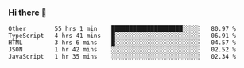 ### Hi there 👋

<!--START_SECTION:waka-->
```text
Other        55 hrs 1 min    ████████████████████░░░░░   80.97 % 
TypeScript   4 hrs 41 mins   █░░░░░░░░░░░░░░░░░░░░░░░░   06.91 % 
HTML         3 hrs 6 mins    █░░░░░░░░░░░░░░░░░░░░░░░░   04.57 % 
JSON         1 hr 42 mins    ░░░░░░░░░░░░░░░░░░░░░░░░░   02.52 % 
JavaScript   1 hr 35 mins    ░░░░░░░░░░░░░░░░░░░░░░░░░   02.34 %
```
<!--END_SECTION:waka-->
